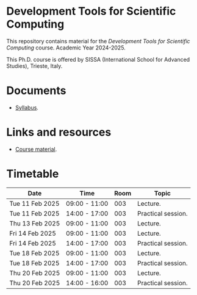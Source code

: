 # Development Tools for Scientific Computing

This repository contains material for the *Development Tools for Scientific Computing* course. Academic Year 2024-2025.
<br>

This Ph.D. course is offered by SISSA (International School for Advanced Studies), Trieste, Italy.

# Documents
- [Syllabus](syllabus.md).

# Links and resources
- [Course material](https://github.com/pcafrica/devtools_scicomp/).

# Timetable
| Date            | Time          | Room | Topic |
|-----------------|---------------|------|-------|
| Tue 11 Feb 2025 | 09:00 - 11:00 | 003  | Lecture. |
| Tue 11 Feb 2025 | 14:00 - 17:00 | 003  | Practical session. |
| Thu 13 Feb 2025 | 09:00 - 11:00 | 003  | Lecture. |
| Fri 14 Feb 2025 | 09:00 - 11:00 | 003  | Lecture. |
| Fri 14 Feb 2025 | 14:00 - 17:00 | 003  | Practical session. |
| Tue 18 Feb 2025 | 09:00 - 11:00 | 003  | Lecture. |
| Tue 18 Feb 2025 | 14:00 - 17:00 | 003  | Practical session. |
| Thu 20 Feb 2025 | 09:00 - 11:00 | 003  | Lecture. |
| Thu 20 Feb 2025 | 14:00 - 16:00 | 003  | Practical session. |

